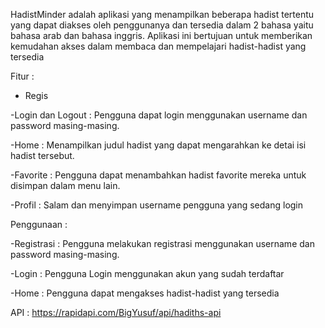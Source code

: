 HadistMinder adalah aplikasi yang menampilkan beberapa hadist tertentu yang dapat diakses oleh penggunanya dan tersedia dalam 2 bahasa yaitu bahasa arab dan bahasa inggris. Aplikasi ini bertujuan untuk memberikan kemudahan akses dalam membaca dan mempelajari hadist-hadist yang tersedia

Fitur :
- Regis

-Login dan Logout : Pengguna dapat login menggunakan username dan password masing-masing.

-Home : Menampilkan judul hadist yang dapat mengarahkan ke detai isi hadist tersebut.

-Favorite : Pengguna dapat menambahkan hadist favorite mereka untuk disimpan dalam menu lain.

-Profil : Salam dan menyimpan username pengguna yang sedang login

Penggunaan :

-Registrasi : Pengguna melakukan registrasi menggunakan username dan password masing-masing.

-Login : Pengguna Login menggunakan akun yang sudah terdaftar

-Home : Pengguna dapat mengakses hadist-hadist yang tersedia


API : https://rapidapi.com/BigYusuf/api/hadiths-api 
